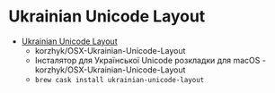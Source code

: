 # Ukrainian Unicode Layout
- [Ukrainian Unicode Layout](https://github.com/korzhyk/OSX-Ukrainian-Unicode-Layout)
  -  korzhyk/OSX-Ukrainian-Unicode-Layout
  - Інсталятор для Української Unicode розкладки для macOS - korzhyk/OSX-Ukrainian-Unicode-Layout
  - `brew cask install ukrainian-unicode-layout`
